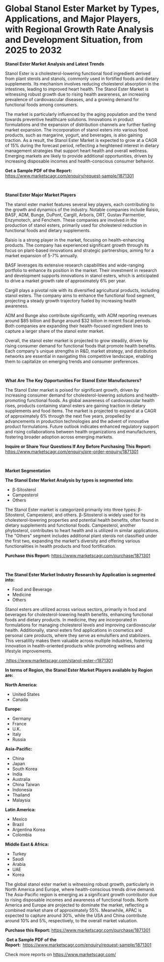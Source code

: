 <p><h1>Global Stanol Ester Market by Types, Applications, and Major Players, with Regional Growth Rate Analysis and Development Situation, from 2025 to 2032</h1></p><p><strong>Stanol Ester Market Analysis and Latest Trends</strong></p>
<p><p>Stanol Ester is a cholesterol-lowering functional food ingredient derived from plant sterols and stanols, commonly used in fortified foods and dietary supplements. Its mechanism involves reducing cholesterol absorption in the intestines, leading to improved heart health. The Stanol Ester Market is witnessing robust growth due to rising health awareness, an increasing prevalence of cardiovascular diseases, and a growing demand for functional foods among consumers. </p><p>The market is particularly influenced by the aging population and the trend towards preventive healthcare solutions. Innovations in product formulations and the expansion of distribution channels are further fueling market expansion. The incorporation of stanol esters into various food products, such as margarine, yogurt, and beverages, is also gaining traction. As a result, the Stanol Ester Market is expected to grow at a CAGR of 15% during the forecast period, reflecting a heightened interest in dietary management strategies that support heart health and overall wellness. Emerging markets are likely to provide additional opportunities, driven by increasing disposable incomes and health-conscious consumer behavior.</p></p>
<p><strong>Get a Sample PDF of the Report:&nbsp;</strong> <a href="https://www.marketscagr.com/enquiry/request-sample/1871301?utm_campaign=3277&utm_medium=2&utm_source=Github&utm_content=ia&utm_term=02042025&utm_id=stanol-ester">https://www.marketscagr.com/enquiry/request-sample/1871301</a></p>
<p>&nbsp;</p>
<p><strong>Stanol Ester Major Market Players</strong></p>
<p><p>The stanol ester market features several key players, each contributing to the growth and dynamics of the industry. Notable companies include Raisio, BASF, ADM, Bunge, DuPont, Cargill, Arboris, DRT, Gustav Parmentier, Enzymotech, and Fenchem. These companies are involved in the production of stanol esters, primarily used for cholesterol reduction in functional foods and dietary supplements.</p><p>Raisio is a strong player in the market, focusing on health-enhancing products. The company has experienced significant growth through its focus on plant-based innovations and strategic partnerships, aiming for a market expansion of 5-7% annually.</p><p>BASF leverages its extensive research capabilities and wide-ranging portfolio to enhance its position in the market. Their investment in research and development supports innovations in stanol esters, which is anticipated to drive a market growth rate of approximately 6% per year.</p><p>Cargill plays a pivotal role with its diversified agricultural products, including stanol esters. The company aims to enhance the functional food segment, projecting a steady growth trajectory fueled by increasing health awareness.</p><p>ADM and Bunge also contribute significantly, with ADM reporting revenues around $85 billion and Bunge around $32 billion in recent fiscal periods. Both companies are expanding their health-focused ingredient lines to capture a larger share of the stanol ester market.</p><p>Overall, the stanol ester market is projected to grow steadily, driven by rising consumer demand for functional foods that promote health benefits. Each company's unique strengths in R&D, market strategy, and distribution networks are essential in navigating this competitive landscape, enabling them to capitalize on emerging trends and consumer preferences.</p></p>
<p>&nbsp;</p>
<p><strong>What Are The Key Opportunities For Stanol Ester Manufacturers?</strong></p>
<p><p>The Stanol Ester market is poised for significant growth, driven by increasing consumer demand for cholesterol-lowering solutions and health-promoting functional foods. As global awareness of cardiovascular health rises, products containing stanol esters are gaining traction in dietary supplements and food items. The market is projected to expand at a CAGR of approximately 6% through the next five years, propelled by advancements in production technologies and the advent of innovative product formulations. Future outlook indicates enhanced regulatory support and rising collaborations between health organizations and manufacturers, fostering broader adoption across emerging markets.</p></p>
<p><strong>Inquire or Share Your Questions If Any Before Purchasing This Report:</strong> <a href="https://www.marketscagr.com/enquiry/pre-order-enquiry/1871301?utm_campaign=3277&utm_medium=2&utm_source=Github&utm_content=ia&utm_term=02042025&utm_id=stanol-ester">https://www.marketscagr.com/enquiry/pre-order-enquiry/1871301</a></p>
<p>&nbsp;</p>
<p><strong>Market Segmentation</strong></p>
<p><strong>The Stanol Ester Market Analysis by types is segmented into:</strong></p>
<p><ul><li>β-Sitosterol</li><li>Campesterol</li><li>Others</li></ul></p>
<p><p>The Stanol Ester market is categorized primarily into three types: β-Sitosterol, Campesterol, and others. β-Sitosterol is widely used for its cholesterol-lowering properties and potential health benefits, often found in dietary supplements and functional foods. Campesterol, another phytosterol, contributes to heart health and is utilized in similar applications. The "Others" segment includes additional plant sterols not classified under the first two, expanding the market's diversity and offering various functionalities in health products and food fortification.</p></p>
<p><strong>Purchase this Report:&nbsp;</strong><a href="https://www.marketscagr.com/purchase/1871301?utm_campaign=3277&utm_medium=2&utm_source=Github&utm_content=ia&utm_term=02042025&utm_id=stanol-ester">https://www.marketscagr.com/purchase/1871301</a></p>
<p>&nbsp;</p>
<p><strong>The Stanol Ester Market Industry Research by Application is segmented into:</strong></p>
<p><ul><li>Food and Beverage</li><li>Medicine</li><li>Others</li></ul></p>
<p><p>Stanol esters are utilized across various sectors, primarily in food and beverages for cholesterol-lowering health benefits, enhancing functional foods and dietary products. In medicine, they are incorporated in formulations for managing cholesterol levels and improving cardiovascular health. Additionally, stanol esters find applications in cosmetics and personal care products, where they serve as emulsifiers and stabilizers. This versatility makes them valuable across multiple industries, fostering innovation in health-oriented products while promoting wellness and lifestyle improvements.</p></p>
<p><a href="https://www.marketscagr.com/stanol-ester-r1871301?utm_campaign=3277&utm_medium=2&utm_source=Github&utm_content=ia&utm_term=02042025&utm_id=stanol-ester">&nbsp;https://www.marketscagr.com/stanol-ester-r1871301</a></p>
<p><strong>In terms of Region, the Stanol Ester Market Players available by Region are:</strong></p>
<p>
    <p> <strong> North America: </strong>
        <ul>
            <li>United States</li>
            <li>Canada</li>
        </ul>
        </p> 
    <p> <strong> Europe: </strong>
        <ul>
            <li>Germany</li>
            <li>France</li>
            <li>U.K.</li>
            <li>Italy</li>
            <li>Russia</li>
        </ul>
        </p> 
    <p> <strong> Asia-Pacific: </strong>
        <ul>
            <li>China</li>
            <li>Japan</li>
            <li>South Korea</li>
            <li>India</li>
            <li>Australia</li>
            <li>China Taiwan</li>
            <li>Indonesia</li>
            <li>Thailand</li>
            <li>Malaysia</li>
        </ul>
        </p> 
    <p> <strong> Latin America: </strong>
        <ul>
            <li>Mexico</li>
            <li>Brazil</li>
            <li>Argentina Korea</li>
            <li>Colombia</li>
        </ul>
        </p> 
    <p> <strong> Middle East & Africa: </strong>
        <ul>
            <li>Turkey</li>
            <li>Saudi</li>
            <li>Arabia</li>
            <li>UAE</li>
            <li>Korea</li>
        </ul>
    </p>
    </p>
<p><p>The global stanol ester market is witnessing robust growth, particularly in North America and Europe, where health-conscious trends drive demand. The Asia-Pacific region is emerging as a significant growth contributor due to rising disposable incomes and awareness of functional foods. North America and Europe are projected to dominate the market, reflecting a combined market share of approximately 55%. Meanwhile, APAC is expected to capture around 30%, while the USA and China contribute around 10% and 5%, respectively, to the overall market valuation.</p></p>
<p><strong>Purchase this Report: </strong><a href="https://www.marketscagr.com/purchase/1871301?utm_campaign=3277&utm_medium=2&utm_source=Github&utm_content=ia&utm_term=02042025&utm_id=stanol-ester">https://www.marketscagr.com/purchase/1871301</a></p>
<p>&nbsp;<strong>Get a Sample PDF of the Report:&nbsp;&nbsp;</strong><a href="https://www.marketscagr.com/enquiry/request-sample/1871301?utm_campaign=3277&utm_medium=2&utm_source=Github&utm_content=ia&utm_term=02042025&utm_id=stanol-ester">https://www.marketscagr.com/enquiry/request-sample/1871301</a></p>
<p><strong></strong></p>
<p>Check more reports on <a href="https://www.marketscagr.com/?utm_campaign=3277&utm_medium=2&utm_source=Github&utm_content=ia&utm_term=02042025&utm_id=stanol-ester">https://www.marketscagr.com/</a></p>